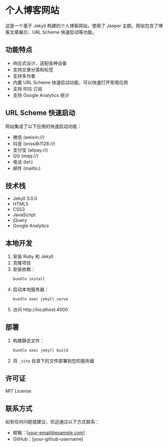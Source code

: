 # 个人博客网站

这是一个基于 Jekyll 构建的个人博客网站，使用了 Jasper 主题。网站包含了博客文章展示、URL Scheme 快速启动等功能。

## 功能特点

- 响应式设计，适配各种设备
- 支持文章分类和标签
- 支持多作者
- 内置 URL Scheme 快速启动功能，可以快速打开常用应用
- 支持 RSS 订阅
- 支持 Google Analytics 统计

## URL Scheme 快速启动

网站集成了以下应用的快速启动功能：

- 微信 (weixin://)
- 抖音 (snssdk1128://)
- 支付宝 (alipay://)
- QQ (mqq://)
- 电话 (tel:)
- 邮件 (mailto:)

## 技术栈

- Jekyll 3.0.0
- HTML5
- CSS3
- JavaScript
- jQuery
- Google Analytics

## 本地开发

1. 安装 Ruby 和 Jekyll
2. 克隆项目
3. 安装依赖：
   ```bash
   bundle install
   ```
4. 启动本地服务器：
   ```bash
   bundle exec jekyll serve
   ```
5. 访问 http://localhost:4000

## 部署

1. 构建静态文件：
   ```bash
   bundle exec jekyll build
   ```
2. 将 `_site` 目录下的文件部署到您的服务器

## 许可证

MIT License

## 联系方式

如有任何问题或建议，欢迎通过以下方式联系：

- 邮箱：[your-email@example.com]
- GitHub：[your-github-username] 